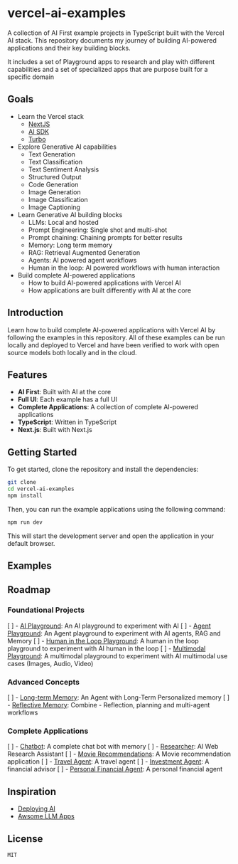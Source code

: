 # vercel-ai-examples

A collection of AI First example projects in TypeScript built with the Vercel AI stack. This repository documents my journey of building AI-powered applications and their key building blocks.

It includes a set of Playground apps to research and play with different capabilities and a set of specialized apps that are purpose built for a specific domain

## Goals

- Learn the Vercel stack
  - [NextJS](https://nextjs.org)
  - [AI SDK](https://sdk.vercel.ai)
  - [Turbo](https://turbo.build)
- Explore Generative AI capabilities
  - Text Generation
  - Text Classification
  - Text Sentiment Analysis
  - Structured Output
  - Code Generation
  - Image Generation
  - Image Classification
  - Image Captioning
- Learn Generative AI building blocks
  - LLMs: Local and hosted
  - Prompt Engineering: Single shot and multi-shot
  - Prompt chaining: Chaining prompts for better results
  - Memory: Long term memory
  - RAG: Retrieval Augmented Generation
  - Agents: AI powered agent workflows
  - Human in the loop: AI powered workflows with human interaction
- Build complete AI-powered applications
  - How to build AI-powered applications with Vercel AI
  - How applications are built differently with AI at the core

## Introduction

Learn how to build complete AI-powered applications with Vercel AI by following the examples in this repository. All of these examples can be run locally and deployed to Vercel and have been verified to work with open source models both locally and in the cloud.

## Features

- **AI First**: Built with AI at the core
- **Full UI**: Each example has a full UI
- **Complete Applications**: A collection of complete AI-powered applications
- **TypeScript**: Written in TypeScript
- **Next.js**: Built with Next.js

## Getting Started

To get started, clone the repository and install the dependencies:

```bash
git clone
cd vercel-ai-examples
npm install
```

Then, you can run the example applications using the following command:

```bash
npm run dev
```

This will start the development server and open the application in your default browser.

## Examples

## Roadmap

### Foundational Projects

[ ] - [AI Playground](./playground): An AI playground to experiment with AI
[ ] - [Agent Playground](./agent-playground): An Agent playground to experiment with AI agents, RAG and Memory
[ ] - [Human in the Loop Playground](./human-in-the-loop-playground): A human in the loop playground to experiment with AI human in the loop
[ ] - [Multimodal Playground](./multimodal-playground): A multimodal playground to experiment with AI multimodal use cases (Images, Audio, Video)

### Advanced Concepts

[ ] - [Long-term Memory](./longterm-memory/): An Agent with Long-Term Personalized memory
[ ] - [Reflective Memory](./refelctive-memory/): Combine - Reflection, planning and multi-agent workflows

### Complete Applications

[ ] - [Chatbot](./chatbot): A complete chat bot with memory
[ ] - [Researcher](./web-research): AI Web Research Assistant
[ ] - [Movie Recommendations](./movie-recommendations): A Movie recommendation application
[ ] - [Travel Agent](./travel-agent): A travel agent
[ ] - [Investment Agent](./investment-agent): A financial advisor
[ ] - [Personal Financial Agent](./personal-finance): A personal financial agent

## Inspiration

- [Deploying AI](https://github.com/christianrice/ai-demos)
- [Awsome LLM Apps](https://github.com/Shubhamsaboo/awesome-llm-apps)

## License

```
MIT
```
